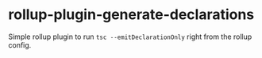# rollup-plugin-generate-declarations

Simple rollup plugin to run `tsc --emitDeclarationOnly` right from the rollup config.
